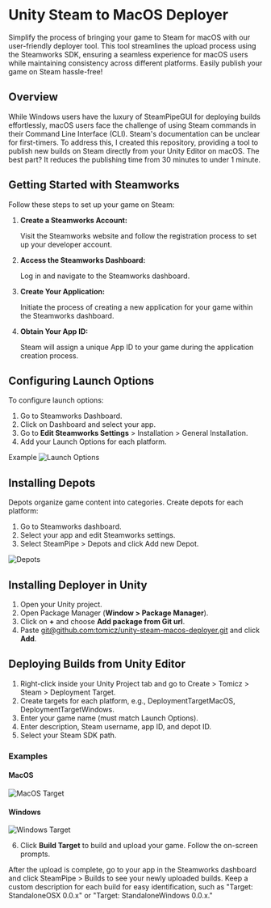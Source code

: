 # Unity Steam to MacOS Deployer

Simplify the process of bringing your game to Steam for macOS with our user-friendly deployer tool. This tool streamlines the upload process using the Steamworks SDK, ensuring a seamless experience for macOS users while maintaining consistency across different platforms. Easily publish your game on Steam hassle-free!

## Overview

While Windows users have the luxury of SteamPipeGUI for deploying builds effortlessly, macOS users face the challenge of using Steam commands in their Command Line Interface (CLI). Steam's documentation can be unclear for first-timers. To address this, I created this repository, providing a tool to publish new builds on Steam directly from your Unity Editor on macOS. The best part? It reduces the publishing time from 30 minutes to under 1 minute.

## Getting Started with Steamworks

Follow these steps to set up your game on Steam:

1. **Create a Steamworks Account:**
   
   Visit the Steamworks website and follow the registration process to set up your developer account.

3. **Access the Steamworks Dashboard:**
   
    Log in and navigate to the Steamworks dashboard.

5. **Create Your Application:**
   
    Initiate the process of creating a new application for your game within the Steamworks dashboard.

7. **Obtain Your App ID:**
   
    Steam will assign a unique App ID to your game during the application creation process.

## Configuring Launch Options

To configure launch options:

1. Go to Steamworks Dashboard.
2. Click on Dashboard and select your app.
3. Go to **Edit Steamworks Settings** > Installation > General Installation.
4. Add your Launch Options for each platform.

Example
![Launch Options](https://github.com/tomicz/unity-steam-macos-deployer/assets/7763133/cfe16859-8175-46be-9071-7a45aad71d09)

## Installing Depots

Depots organize game content into categories. Create depots for each platform:

1. Go to Steamworks dashboard.
2. Select your app and edit Steamworks settings.
3. Select SteamPipe > Depots and click Add new Depot.

![Depots](https://github.com/tomicz/unity-steam-macos-deployer/assets/7763133/8dc3edb3-9076-4b94-be92-494a16be2f0a)

## Installing Deployer in Unity

1. Open your Unity project.
2. Open Package Manager (**Window > Package Manager**).
3. Click on **+** and choose **Add package from Git url**.
4. Paste [git@github.com:tomicz/unity-steam-macos-deployer.git](git@github.com:tomicz/unity-steam-macos-deployer.git) and click **Add**.

## Deploying Builds from Unity Editor

1. Right-click inside your Unity Project tab and go to Create > Tomicz > Steam > Deployment Target.
2. Create targets for each platform, e.g., DeploymentTargetMacOS, DeploymentTargetWindows.
3. Enter your game name (must match Launch Options).
4. Enter description, Steam username, app ID, and depot ID.
5. Select your Steam SDK path.

### Examples
#### MacOS
![MacOS Target](https://github.com/tomicz/unity-steam-macos-deployer/assets/7763133/104edc81-dc88-4637-af3c-331cfdc30f7b)

#### Windows
![Windows Target](https://github.com/tomicz/unity-steam-macos-deployer/assets/7763133/7f6f939a-1822-4662-9979-c87bd57bd01a)

6. Click **Build Target** to build and upload your game. Follow the on-screen prompts.

After the upload is complete, go to your app in the Steamworks dashboard and click SteamPipe > Builds to see your newly uploaded builds. Keep a custom description for each build for easy identification, such as "Target: StandaloneOSX 0.0.x" or "Target: StandaloneWindows 0.0.x."
